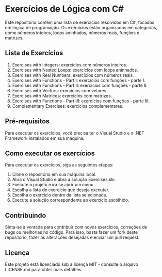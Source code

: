 # Exercícios de Lógica com C#

Este repositório contém uma lista de exercícios resolvidos em C#, focados em lógica de programação. Os exercícios estão organizados em categorias, como números inteiros, loops aninhados, números reais, funções e matrizes.

## Lista de Exercícios

1. Exercises with Integers: exercícios com números inteiros.
2. Exercises with Nested Loops: exercícios com loops aninhados.
3. Exercises with Real Numbers: exercícios com números reais.
4. Exercises with Functions - Part I: exercícios com funções - parte I.
5. Exercises with Functions - Part II: exercícios com funções - parte II.
6. Exercises with Vectors: exercícios com vetores.
7. Exercises with Matrices: exercícios com matrizes.
8. Exercises with Functions - Part III: exercícios com funções - parte III.
9. Complementary Exercises: exercícios complementares.

## Pré-requisitos

Para executar os exercícios, você precisa ter o Visual Studio e o .NET Framework instalados em sua máquina.

## Como executar os exercícios

Para executar os exercícios, siga as seguintes etapas:

1. Clone o repositório em sua máquina local.
2. Abra o Visual Studio e abra a solução Exercises.sln.
3. Execute o projeto e irá se abrir um menu.
4. Escolha a lista do exercício que deseja executar.
5. Escolha o exercício dentro da lista selecionada.
6. Execute a solução correspondente ao exercício escolhido.

## Contribuindo

Sinta-se à vontade para contribuir com novos exercícios, correções de bugs ou melhorias no código. Para isso, basta fazer um fork deste repositório, fazer as alterações desejadas e enviar um pull request.

## Licença

Este projeto está licenciado sob a licença MIT - consulte o arquivo LICENSE.md para obter mais detalhes.
